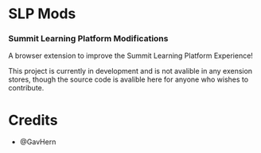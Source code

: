 # SLP Mods
### Summit Learning Platform Modifications

A browser extension to improve the Summit Learning Platform Experience!

This project is currently in development and is not avalible in any exension stores, though the source code is avalible here for anyone who wishes to contribute.

# Credits 

- @GavHern

